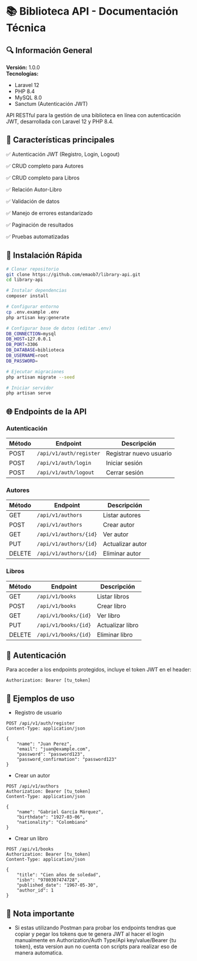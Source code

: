 # 📚 Biblioteca API - Documentación Técnica

## 🔍 Información General
**Versión:** 1.0.0  
**Tecnologías:**  
- Laravel 12
- PHP 8.4
- MySQL 8.0
- Sanctum (Autenticación JWT)

API RESTful para la gestión de una biblioteca en línea con autenticación JWT, desarrollada con Laravel 12 y PHP 8.4.

## 📌 Características principales

✅ Autenticación JWT (Registro, Login, Logout)

✅ CRUD completo para Autores

✅ CRUD completo para Libros

✅ Relación Autor-Libro

✅ Validación de datos

✅ Manejo de errores estandarizado

✅ Paginación de resultados

✅ Pruebas automatizadas


## 🚀 Instalación Rápida

```bash
# Clonar repositorio
git clone https://github.com/emaob7/library-api.git
cd library-api

# Instalar dependencias
composer install

# Configurar entorno
cp .env.example .env
php artisan key:generate

# Configurar base de datos (editar .env)
DB_CONNECTION=mysql
DB_HOST=127.0.0.1
DB_PORT=3306
DB_DATABASE=biblioteca
DB_USERNAME=root
DB_PASSWORD=

# Ejecutar migraciones
php artisan migrate --seed

# Iniciar servidor
php artisan serve

```
## 🌐 Endpoints de la API

### Autenticación

| Método | Endpoint                     | Descripción                |
|--------|------------------------------|----------------------------|
| POST   | `/api/v1/auth/register`      | Registrar nuevo usuario    |
| POST   | `/api/v1/auth/login`         | Iniciar sesión            |
| POST   | `/api/v1/auth/logout`        | Cerrar sesión             |

### Autores

| Método | Endpoint                     | Descripción                |
|--------|------------------------------|----------------------------|
| GET    | `/api/v1/authors`            | Listar autores            |
| POST   | `/api/v1/authors`            | Crear autor               |
| GET    | `/api/v1/authors/{id}`       | Ver autor                 |
| PUT    | `/api/v1/authors/{id}`       | Actualizar autor          |
| DELETE | `/api/v1/authors/{id}`       | Eliminar autor            |

### Libros

| Método | Endpoint                     | Descripción                |
|--------|------------------------------|----------------------------|
| GET    | `/api/v1/books`              | Listar libros             |
| POST   | `/api/v1/books`              | Crear libro               |
| GET    | `/api/v1/books/{id}`         | Ver libro                 |
| PUT    | `/api/v1/books/{id}`         | Actualizar libro          |
| DELETE | `/api/v1/books/{id}`         | Eliminar libro            |


## 🔐 Autenticación

Para acceder a los endpoints protegidos, incluye el token JWT en el header:

```http
Authorization: Bearer [tu_token]
```
## 📝 Ejemplos de uso
- Registro de usuario
```http
POST /api/v1/auth/register
Content-Type: application/json

{
    "name": "Juan Perez",
    "email": "juan@example.com",
    "password": "password123",
    "password_confirmation": "password123"
}
```
- Crear un autor
```http
POST /api/v1/authors
Authorization: Bearer [tu_token]
Content-Type: application/json

{
    "name": "Gabriel García Márquez",
    "birthdate": "1927-03-06",
    "nationality": "Colombiano"
}
```
- Crear un libro
```http
POST /api/v1/books
Authorization: Bearer [tu_token]
Content-Type: application/json

{
    "title": "Cien años de soledad",
    "isbn": "9780307474728",
    "published_date": "1967-05-30",
    "author_id": 1
}
```
## 📌 Nota importante

- Si estas utilizando Postman para probar los endpoints tendras que copiar y pegar los tokens que te genera JWT al hacer el login manualmente en Authorization/Auth Type/Api key/value/Bearer {tu token}, esta version aun no cuenta con scripts para realizar eso de manera automatica.
